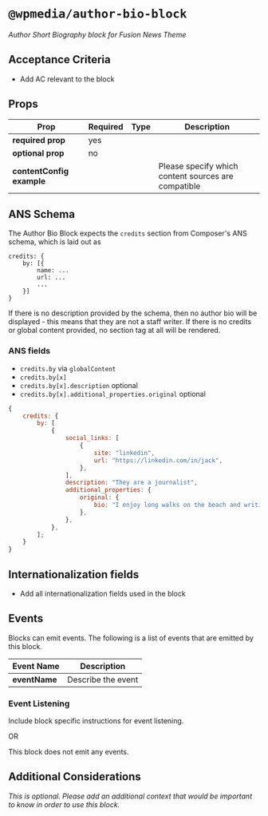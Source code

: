 # `@wpmedia/author-bio-block`

_Author Short Biography block for Fusion News Theme_

## Acceptance Criteria

- Add AC relevant to the block

## Props

| **Prop**                  | **Required** | **Type** | **Description**                                     |
| ------------------------- | ------------ | -------- | --------------------------------------------------- |
| **required prop**         | yes          |          |                                                     |
| **optional prop**         | no           |          |                                                     |
| **contentConfig example** |              |          | Please specify which content sources are compatible |

## ANS Schema

The Author Bio Block expects the `credits` section from Composer's ANS schema, which is laid out as

```
credits: {
    by: [{
        name: ...
        url: ...
        ...
    }]
}
```

If there is no description provided by the schema, then no author bio will be displayed - this means that they are not a staff writer. If there is no credits or global content provided, no section tag at all will be rendered.

### ANS fields

- `credits.by` via `globalContent`
- `credits.by[x]`
- `credits.by[x].description` optional
- `credits.by[x].additional_properties.original` optional

```js
{
	credits: {
		by: [
			{
				social_links: [
					{
						site: "linkedin",
						url: "https://linkedin.com/in/jack",
					},
				],
				description: "They are a journalist",
				additional_properties: {
					original: {
						bio: "I enjoy long walks on the beach and writing journalism",
					},
				},
			},
		];
	}
}
```

## Internationalization fields

- Add all internationalization fields used in the block

## Events

Blocks can emit events. The following is a list of events that are emitted by this block.

| **Event Name** | **Description**    |
| -------------- | ------------------ |
| **eventName**  | Describe the event |

### Event Listening

Include block specific instructions for event listening.

OR

This block does not emit any events.

## Additional Considerations

_This is optional. Please add an additional context that would be important to know in order to use this block._
